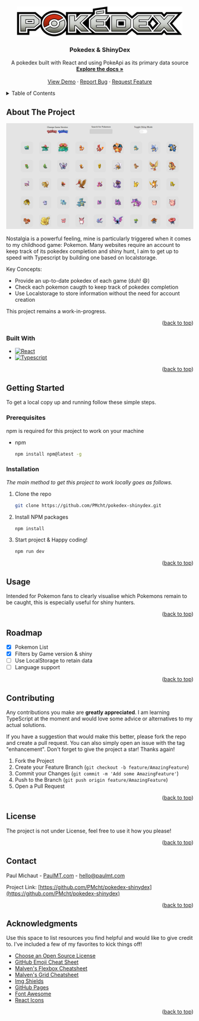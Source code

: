 <!-- PROJECT LOGO -->
<br />
<div align="center" id="readme-top">
   <img src="./public/game-logos/pokedex.png" alt="Logo" width="auto" height="80">

  <h3 align="center">Pokedex & ShinyDex</h3>

  <p align="center">
    A pokedex built with React and using PokeApi as its primary data source
    <br />
    <a href="https://github.com/PMcht/pokedex-shinydex"><strong>Explore the docs »</strong></a>
    <br />
    <br />
    <a href="https://pmcht.github.io/pokedex-shinydex/">View Demo</a>
    ·
    <a href="https://github.com/PMcht/pokedex-shinydex/issues">Report Bug</a>
    ·
    <a href="https://github.com/PMcht/pokedex-shinydex/issues">Request Feature</a>
  </p>
</div>



<!-- TABLE OF CONTENTS -->
<details>
  <summary>Table of Contents</summary>
  <ol>
    <li>
      <a href="#about-the-project">About The Project</a>
      <ul>
        <li><a href="#built-with">Built With</a></li>
      </ul>
    </li>
    <li>
      <a href="#getting-started">Getting Started</a>
      <ul>
        <li><a href="#prerequisites">Prerequisites</a></li>
        <li><a href="#installation">Installation</a></li>
      </ul>
    </li>
    <li><a href="#usage">Usage</a></li>
    <li><a href="#roadmap">Roadmap</a></li>
    <li><a href="#contributing">Contributing</a></li>
    <li><a href="#license">License</a></li>
    <li><a href="#contact">Contact</a></li>
    <li><a href="#acknowledgments">Acknowledgments</a></li>
  </ol>
</details>



<!-- ABOUT THE PROJECT -->
## About The Project

<img src="./public/Screenshot.png" alt="Logo" width="auto">

Nostalgia is a powerful feeling, mine is particularly triggered when it comes to my childhood game: Pokemon. Many websites require an account to keep track of its pokedex completion and shiny hunt, I aim to get up to speed with Typescript by building one based on localstorage.

Key Concepts:
* Provide an up-to-date pokedex of each game (duh! :smile:)
* Check each pokemon caugth to keep track of pokedex completion
* Use Localstorage to store information without the need for account creation

This project remains a work-in-progress.

<p align="right">(<a href="#readme-top">back to top</a>)</p>



### Built With

* [![React][React.js]][React-url]
* [![Typescript][Typescript.com]][Typescript-url]

<p align="right">(<a href="#readme-top">back to top</a>)</p>



<!-- GETTING STARTED -->
## Getting Started

To get a local copy up and running follow these simple steps.

### Prerequisites

npm is required for this project to work on your machine
* npm
  ```sh
  npm install npm@latest -g
  ```

### Installation

_The main method to get this project to work locally goes as follows._

1. Clone the repo
   ```sh
   git clone https://github.com/PMcht/pokedex-shinydex.git
   ```
2. Install NPM packages
   ```sh
   npm install
   ```
3. Start project & Happy coding!
   ```sh
   npm run dev
   ```

<p align="right">(<a href="#readme-top">back to top</a>)</p>



<!-- USAGE EXAMPLES -->
## Usage

Intended for Pokemon fans to clearly visualise which Pokemons remain to be caught, this is especially useful for shiny hunters.

<p align="right">(<a href="#readme-top">back to top</a>)</p>



<!-- ROADMAP -->
## Roadmap

- [x] Pokemon List
- [x] Filters by Game version & shiny
- [ ] Use LocalStorage to retain data
- [ ] Language support

<!--See the [open issues](https://github.com/othneildrew/Best-README-Template/issues) for a full list of proposed features (and known issues).-->
<p align="right">(<a href="#readme-top">back to top</a>)</p>



<!-- CONTRIBUTING -->
## Contributing

Any contributions you make are **greatly appreciated**. I am learning TypeScript at the moment and would love some advice or alternatives to my actual solutions.

If you have a suggestion that would make this better, please fork the repo and create a pull request. You can also simply open an issue with the tag "enhancement".
Don't forget to give the project a star! Thanks again!

1. Fork the Project
2. Create your Feature Branch (`git checkout -b feature/AmazingFeature`)
3. Commit your Changes (`git commit -m 'Add some AmazingFeature'`)
4. Push to the Branch (`git push origin feature/AmazingFeature`)
5. Open a Pull Request

<p align="right">(<a href="#readme-top">back to top</a>)</p>



<!-- LICENSE -->
## License

The project is not under License, feel free to use it how you please!
<!--Distributed under the MIT License. See `LICENSE.txt` for more information.-->

<p align="right">(<a href="#readme-top">back to top</a>)</p>



<!-- CONTACT -->
## Contact

Paul Michaut - [PaulMT.com](PaulMT.com) - hello@paulmt.com

Project Link: [https://github.com/PMcht/pokedex-shinydex](https://github.com/PMcht/pokedex-shinydex)

<p align="right">(<a href="#readme-top">back to top</a>)</p>



<!-- ACKNOWLEDGMENTS -->
## Acknowledgments

Use this space to list resources you find helpful and would like to give credit to. I've included a few of my favorites to kick things off!

* [Choose an Open Source License](https://choosealicense.com)
* [GitHub Emoji Cheat Sheet](https://www.webpagefx.com/tools/emoji-cheat-sheet)
* [Malven's Flexbox Cheatsheet](https://flexbox.malven.co/)
* [Malven's Grid Cheatsheet](https://grid.malven.co/)
* [Img Shields](https://shields.io)
* [GitHub Pages](https://pages.github.com)
* [Font Awesome](https://fontawesome.com)
* [React Icons](https://react-icons.github.io/react-icons/search)

<p align="right">(<a href="#readme-top">back to top</a>)</p>



<!-- MARKDOWN LINKS & IMAGES -->
<!-- https://www.markdownguide.org/basic-syntax/#reference-style-links -->
[contributors-shield]: https://img.shields.io/github/contributors/othneildrew/Best-README-Template.svg?style=for-the-badge
[contributors-url]: https://github.com/othneildrew/Best-README-Template/graphs/contributors
[forks-shield]: https://img.shields.io/github/forks/othneildrew/Best-README-Template.svg?style=for-the-badge
[forks-url]: https://github.com/othneildrew/Best-README-Template/network/members
[stars-shield]: https://img.shields.io/github/stars/othneildrew/Best-README-Template.svg?style=for-the-badge
[stars-url]: https://github.com/othneildrew/Best-README-Template/stargazers
[issues-shield]: https://img.shields.io/github/issues/othneildrew/Best-README-Template.svg?style=for-the-badge
[issues-url]: https://github.com/othneildrew/Best-README-Template/issues
[license-shield]: https://img.shields.io/github/license/othneildrew/Best-README-Template.svg?style=for-the-badge
[license-url]: https://github.com/othneildrew/Best-README-Template/blob/master/LICENSE.txt
[linkedin-shield]: https://img.shields.io/badge/-LinkedIn-black.svg?style=for-the-badge&logo=linkedin&colorB=555
[linkedin-url]: https://linkedin.com/in/othneildrew
[product-screenshot]: ./src/game-logos/screenshot.png
[Next.js]: https://img.shields.io/badge/next.js-000000?style=for-the-badge&logo=nextdotjs&logoColor=white
[Next-url]: https://nextjs.org/
[React.js]: https://img.shields.io/badge/React-20232A?style=for-the-badge&logo=react&logoColor=61DAFB
[React-url]: https://reactjs.org/
[Vue.js]: https://img.shields.io/badge/Vue.js-35495E?style=for-the-badge&logo=vuedotjs&logoColor=4FC08D
[Vue-url]: https://vuejs.org/
[Angular.io]: https://img.shields.io/badge/Angular-DD0031?style=for-the-badge&logo=angular&logoColor=white
[Angular-url]: https://angular.io/
[Svelte.dev]: https://img.shields.io/badge/Svelte-4A4A55?style=for-the-badge&logo=svelte&logoColor=FF3E00
[Svelte-url]: https://svelte.dev/
[Laravel.com]: https://img.shields.io/badge/Laravel-FF2D20?style=for-the-badge&logo=laravel&logoColor=white
[Laravel-url]: https://laravel.com
[Bootstrap.com]: https://img.shields.io/badge/Bootstrap-563D7C?style=for-the-badge&logo=bootstrap&logoColor=white
[Bootstrap-url]: https://getbootstrap.com
[JQuery.com]: https://img.shields.io/badge/jQuery-0769AD?style=for-the-badge&logo=jquery&logoColor=white
[JQuery-url]: https://jquery.com 
[Typescript.com]: https://img.shields.io/badge/typescript-3178C6?style=for-the-badge&logo=typescript&logoColor=white
[Typescript-url]: https://www.typescriptlang.org/
